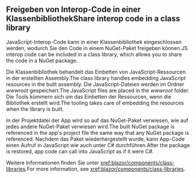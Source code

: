 ## <a name="share-interop-code-in-a-class-library"></a><span data-ttu-id="61b9c-101">Freigeben von Interop-Code in einer Klassenbibliothek</span><span class="sxs-lookup"><span data-stu-id="61b9c-101">Share interop code in a class library</span></span>

<span data-ttu-id="61b9c-102">JavaScript-Interop-Code kann in einer Klassenbibliothek eingeschlossen werden, wodurch Sie den Code in einem NuGet-Paket freigeben können.</span><span class="sxs-lookup"><span data-stu-id="61b9c-102">JS interop code can be included in a class library, which allows you to share the code in a NuGet package.</span></span>

<span data-ttu-id="61b9c-103">Die Klassenbibliothek behandelt das Einbetten von JavaScript-Ressourcen in der erstellten Assembly.</span><span class="sxs-lookup"><span data-stu-id="61b9c-103">The class library handles embedding JavaScript resources in the built assembly.</span></span> <span data-ttu-id="61b9c-104">Die JavaScript-Dateien werden im Ordner *wwwroot* gespeichert.</span><span class="sxs-lookup"><span data-stu-id="61b9c-104">The JavaScript files are placed in the *wwwroot* folder.</span></span> <span data-ttu-id="61b9c-105">Die Tools kümmern sich um das Einbetten der Ressourcen, wenn die Bibliothek erstellt wird.</span><span class="sxs-lookup"><span data-stu-id="61b9c-105">The tooling takes care of embedding the resources when the library is built.</span></span>

<span data-ttu-id="61b9c-106">In der Projektdatei der App wird so auf das NuGet-Paket verwiesen, wie auf jedes andere NuGet-Paket verwiesen wird.</span><span class="sxs-lookup"><span data-stu-id="61b9c-106">The built NuGet package is referenced in the app's project file the same way that any NuGet package is referenced.</span></span> <span data-ttu-id="61b9c-107">Nachdem das Paket wiederhergestellt wurde, kann App-Code einen Aufruf in JavaScript wie auch unter C# durchführen.</span><span class="sxs-lookup"><span data-stu-id="61b9c-107">After the package is restored, app code can call into JavaScript as if it were C#.</span></span>

<span data-ttu-id="61b9c-108">Weitere Informationen finden Sie unter <xref:blazor/components/class-libraries>.</span><span class="sxs-lookup"><span data-stu-id="61b9c-108">For more information, see <xref:blazor/components/class-libraries>.</span></span>
